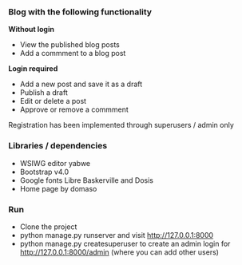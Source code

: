 ### Blog with the following functionality

**Without login**
- View the published blog posts
- Add a commment to a blog post

**Login required**
- Add a new post and save it as a draft
- Publish a draft
- Edit or delete a post
- Approve or remove a commment

Registration has been implemented through superusers / admin only

### Libraries / dependencies
- WSIWG editor yabwe
- Bootstrap v4.0
- Google fonts Libre Baskerville and Dosis
- Home page by domaso

### Run
- Clone the project
- python manage.py runserver and visit http://127.0.0.1:8000
- python manage.py createsuperuser to create an admin login for http://127.0.0.1:8000/admin (where you can add other users)

